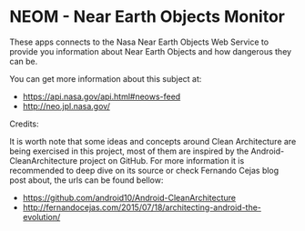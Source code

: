NEOM - Near Earth Objects Monitor
=================================

These apps connects to the Nasa Near Earth Objects Web Service
to provide you information about Near Earth Objects and how 
dangerous they can be.

You can get more information about this subject at:
- https://api.nasa.gov/api.html#neows-feed
- http://neo.jpl.nasa.gov/

Credits:

It is worth note that some ideas and concepts around Clean Architecture 
are being exercised in this project, most of them are inspired by 
the Android-CleanArchitecture project on GitHub. For more information
it is recommended to deep dive on its source or check Fernando Cejas blog
post about, the urls can be found bellow:
- https://github.com/android10/Android-CleanArchitecture
- http://fernandocejas.com/2015/07/18/architecting-android-the-evolution/
